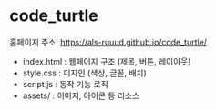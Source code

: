# code_turtle
홈페이지 주소: https://als-ruuud.github.io/code_turtle/

- index.html : 웹페이지 구조 (제목, 버튼, 레이아웃)
- style.css : 디자인 (색상, 글꼴, 배치)
- script.js : 동작 기능 로직
- assets/ : 이미지, 아이콘 등 리소스
